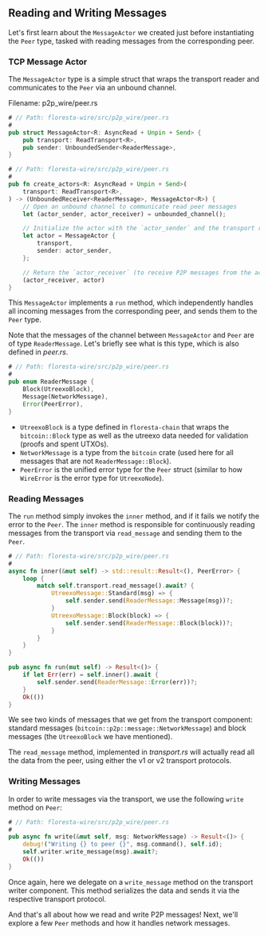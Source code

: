 ## Reading and Writing Messages

Let's first learn about the `MessageActor` we created just before instantiating the `Peer` type, tasked with reading messages from the corresponding peer.

### TCP Message Actor

The `MessageActor` type is a simple struct that wraps the transport reader and communicates to the `Peer` via an unbound channel.

Filename: p2p_wire/peer.rs

```rust
# // Path: floresta-wire/src/p2p_wire/peer.rs
#
pub struct MessageActor<R: AsyncRead + Unpin + Send> {
    pub transport: ReadTransport<R>,
    pub sender: UnboundedSender<ReaderMessage>,
}
```

```rust
# // Path: floresta-wire/src/p2p_wire/peer.rs
#
pub fn create_actors<R: AsyncRead + Unpin + Send>(
    transport: ReadTransport<R>,
) -> (UnboundedReceiver<ReaderMessage>, MessageActor<R>) {
    // Open an unbound channel to communicate read peer messages
    let (actor_sender, actor_receiver) = unbounded_channel();

    // Initialize the actor with the `actor_sender` and the transport reader
    let actor = MessageActor {
        transport,
        sender: actor_sender,
    };

    // Return the `actor_receiver` (to receive P2P messages from the actor), and the actor
    (actor_receiver, actor)
}
```

This `MessageActor` implements a `run` method, which independently handles all incoming messages from the corresponding peer, and sends them to the `Peer` type.

Note that the messages of the channel between `MessageActor` and `Peer` are of type `ReaderMessage`. Let's briefly see what is this type, which is also defined in _peer.rs_.

```rust
# // Path: floresta-wire/src/p2p_wire/peer.rs
#
pub enum ReaderMessage {
    Block(UtreexoBlock),
    Message(NetworkMessage),
    Error(PeerError),
}
```

- `UtreexoBlock` is a type defined in `floresta-chain` that wraps the `bitcoin::Block` type as well as the utreexo data needed for validation (proofs and spent UTXOs).
- `NetworkMessage` is a type from the `bitcoin` crate (used here for all messages that are not `ReaderMessage::Block`).
- `PeerError` is the unified error type for the `Peer` struct (similar to how `WireError` is the error type for `UtreexoNode`).

### Reading Messages

The `run` method simply invokes the `inner` method, and if it fails we notify the error to the `Peer`. The `inner` method is responsible for continuously reading messages from the transport via `read_message` and sending them to the `Peer`.

```rust
# // Path: floresta-wire/src/p2p_wire/peer.rs
#
async fn inner(&mut self) -> std::result::Result<(), PeerError> {
    loop {
        match self.transport.read_message().await? {
            UtreexoMessage::Standard(msg) => {
                self.sender.send(ReaderMessage::Message(msg))?;
            }
            UtreexoMessage::Block(block) => {
                self.sender.send(ReaderMessage::Block(block))?;
            }
        }
    }
}

pub async fn run(mut self) -> Result<()> {
    if let Err(err) = self.inner().await {
        self.sender.send(ReaderMessage::Error(err))?;
    }
    Ok(())
}
```

We see two kinds of messages that we get from the transport component: standard messages (`bitcoin::p2p::message::NetworkMessage`) and block messages (the `UtreexoBlock` we have mentioned).

The `read_message` method, implemented in _transport.rs_ will actually read all the data from the peer, using either the v1 or v2 transport protocols.

### Writing Messages

In order to write messages via the transport, we use the following `write` method on `Peer`:

```rust
# // Path: floresta-wire/src/p2p_wire/peer.rs
#
pub async fn write(&mut self, msg: NetworkMessage) -> Result<()> {
    debug!("Writing {} to peer {}", msg.command(), self.id);
    self.writer.write_message(msg).await?;
    Ok(())
}
```

Once again, here we delegate on a `write_message` method on the transport writer component. This method serializes the data and sends it via the respective transport protocol.

And that's all about how we read and write P2P messages! Next, we'll explore a few `Peer` methods and how it handles network messages.
